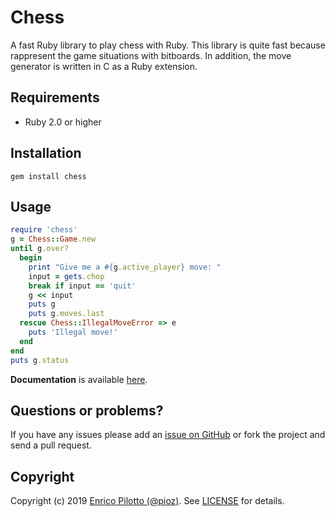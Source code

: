 # Chess

A fast Ruby library to play chess with Ruby. This library is quite fast
because rappresent the game situations with bitboards. In addition, the move
generator is written in C as a Ruby extension.

## Requirements

- Ruby 2.0 or higher

## Installation

    gem install chess

## Usage

```ruby
require 'chess'
g = Chess::Game.new
until g.over?
  begin
    print "Give me a #{g.active_player} move: "
    input = gets.chop
    break if input == 'quit'
    g << input
    puts g
    puts g.moves.last
  rescue Chess::IllegalMoveError => e
    puts 'Illegal move!'
  end
end
puts g.status
```

**Documentation** is available [here](http://pioz.github.com/chess).

## Questions or problems?

If you have any issues please add an [issue on
GitHub](https://github.com/pioz/chess/issues) or fork the project and send a
pull request.

## Copyright

Copyright (c) 2019 [Enrico Pilotto (@pioz)](https://github.com/pioz). See
[LICENSE](https://github.com/pioz/chess/blob/master/LICENSE) for details.
